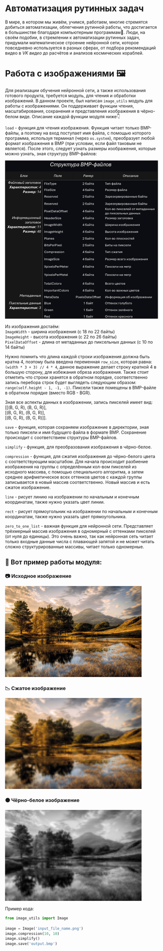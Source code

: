 # **Автоматизация рутинных задач**

В мире, в котором мы живём, учимся, работаем, многие стремятся добиться автоматизации, облегчения рутинной работы, что достигается в большинстве благодаря компьютерным программам🤖. Люди, на своём подобии, в стремлении к автоматизации рутинных задач, придумали математическое строение нейронной сети, которое повседневно используется в разных сферах, от подбора рекомендаций видео в _VK видео_ до расчётов и анализов космических кораблей.

# Работа с изображениями 🖼

Для реализации обучения нейронной сети, а также использования готового продукта, требуется модуль, для чтения и обработки изображений. В данном проекте, был написан `image_utils` модуль для работы с изображениями. Он поддерживает функции чтения, масштабирования, сохранения и представления изображения в чёрно-белом виде. Описание каждой функции модуля ниже👇

`load` - 
функция для чтения изображения. Функция читает только BMP-файлы, а поэтому на вход поступает имя файла, с помощью которого программа, используя терминал (через `os.system`), преобразует любой формат изображения в BMP (при условии, если файл таковым не является). После этого, следует узнать размеры изображения, которые можно узнать, зная структуру BMP-файлов:

![struct_bmp.jpg](Materials/struct_bmp.jpg)

Из изображения достаём:<br />
`ImageWidth` - ширина изображения (с 18 по 22 байты)<br />
`ImageHeight` - высота изображения (с 22 по 26 байты)<br />
`PixelDataOffset` - длина от метаданных до пиксельных данных (с 10 по 14 байты)

Нужно помнить что длина каждой строки изображения должна быть кратна 4, поэтому была введена переменная `row_size`, которая равна: `(width * 3 + 3) // 4 * 4`, данное выражение делает строку кратной 4 в большую сторону, для избежания обреза изображения. Также стоит отметить что строки хранятся в обратном порядке, соответственно запись перебора строк будет выглядеть следующим образом: `range(self.height - 1, -1, -1)`. Пиксели также помещены в BMP-файле в обратном порядке (вместо RGB - BGR).

Зная все аспекты данных в изображении, запись пикселей имеет вид: <br /> \[\[\(B, G, R), (B, G, R)], <br />\[\(B, G, R), (B, G, R)], <br />\[\(B, G, R), (B, G, R)]]. 

`save` - функция, которая сохраняем изображение в директории, зная только пиксели и имя будущего файла в формате BMP. Сохранение происходит с соответствием структуры BMP-файлов. 

`simplify` - функция, для преобразования изображения в чёрно-белое.

`compression` - функция, для сжатия изображения до чёрно-белого цвета с соответствующим масштабом. Для начала происходит разбиение изображения на группы с определённым кол-вом пикселей из исходного массива, с помощью специального алгоритма, а затем среднее арифметическое всех оттенков цветов с каждой группы записывается в новый массив соответственно. Новый массив и есть сжатое изображение.

`line` - рисует линию на изображении по начальным и конечным координатам, также нужно указать цвет линии.

`rect` - рисует прямоугольник на изображении по начальным и конечным координатам, также нужно указать цвет прямоугольника.

`zero_to_one_list` - важная функция для нейронной сети. Представляет трёхмерный массив изображения в одномерный с оттенками пикселей (от нуля до единицы). Это очень важно, так как нейронная сеть читает только входные данные числа с плавающей запятой и не может читать сложно структурированные массивы, читает только одномерные.

## 🎨 Вот пример работы модуля:

### 📷 Исходное изображение

<div>
    <img src="Materials/test_bmp_image_original.bmp" width="450" alt="Original">
</div>

### 📉 Сжатое изображение

<div>
    <img src="Materials/test_bmp_image_compression.bmp" width="450" alt="Compressed">
</div>

### ⚫ Чёрно-белое изображение

<div>
    <img src="Materials/test_bmp_image_simplify.bmp" width="450" alt="Original">
</div>

Пример кода:
```python
from image_utils import Image

image = Image('input_file_name.png')
image.compression(10, 10)
image.simplify()
image.save('output.bmp')
```

